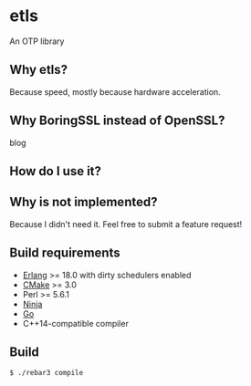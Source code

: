 # etls

An OTP library

## Why etls?

Because speed, mostly because hardware acceleration.

## Why BoringSSL instead of OpenSSL?

blog

## How do I use it?

## Why is <feature X> not implemented?

Because I didn't need it. Feel free to submit a feature request!

## Build requirements

* [Erlang] >= 18.0 with dirty schedulers enabled
* [CMake] >= 3.0
* Perl >= 5.6.1
* [Ninja]
* [Go]
* C++14-compatible compiler

## Build

```
$ ./rebar3 compile
```

[Erlang]: http://www.erlang.org/download.html
[Ninja]: https://martine.github.io/ninja/
[CMake]: http://www.cmake.org/download/
[Go]: https://golang.org/dl/